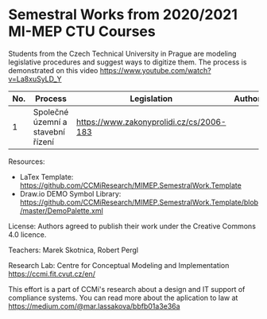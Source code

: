 # Semestral Works from 2020/2021 MI-MEP CTU Courses

Students from the Czech Technical University in Prague are modeling legislative procedures and suggest ways to digitize them. The process is demonstrated on this video https://www.youtube.com/watch?v=La8xuSyLD_Y 

| No. | Process  | Legislation | Authors |
| -- | ------------- | ------------- | ------------- |
| 1 | Společné územní a stavební řízení  | https://www.zakonyprolidi.cz/cs/2006-183  |  |

Resources: 
- LaTex Template: https://github.com/CCMiResearch/MIMEP.SemestralWork.Template
- Draw.io DEMO Symbol Library: https://github.com/CCMiResearch/MIMEP.SemestralWork.Template/blob/master/DemoPalette.xml

License: Authors agreed to publish their work under the Creative Commons 4.0 licence.  

Teachers: Marek Skotnica, Robert Pergl 

Research Lab: Centre for Conceptual Modeling and Implementation https://ccmi.fit.cvut.cz/en/

This effort is a part of CCMi's research about a design and IT support of compliance systems. You can read more about the aplication to law at https://medium.com/@mar.lassakova/bbfb01a3e36a 
